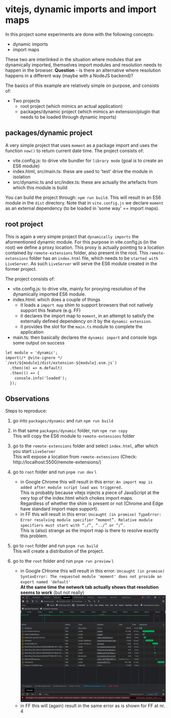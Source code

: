 # vitejs, dynamic imports and import maps

In this project some experiments are done with the following concepts:

- dynamic imports
- import maps

These two are interlinked in the situation where modules that are dynamically imported, themselves import modules and resolution needs to happen in the browser.
**Question** - is there an alternative where resolution happens in a different way (maybe with a NodeJS backend)?

The basics of this example are relatively simple on purpose, and consists of:

- Two projects
    - root project (which mimics an actual application)
    - packages/dynamic project (which mimics an extension/plugin that needs to be loaded through dynamic imports)

## packages/dynamic project

A very simple project that uses `moment` as a package import and uses the function `now()` to return current date time.
The project consists of:

- vite.config.js: to drive vite bundler for `library mode` (goal is to create an ES6 module)
- index.html, src/main.ts: these are used to 'test' drive the module in isolation
- src/dynamic.ts and src/index.ts: these are actually the artefacts from which this module is build

You can build the project through: `npm run build`.
This will result in an ES6 module in the `dist` directory.
Note that in `vite.config.js` we declare `moment` as an external dependency (to be loaded in 'some way' == import maps).

## root project

This is again a very simple project that `dynamically imports` the aformentioned dynamic module.
For this purpose in vite.config.js (in the root) we define a proxy location.
This proxy is actually pointing to a location contained by `remote-extensions` folder, also present in the root.
This `remote-extensions` folder has an `index.html` file, which needs to be `started with LiveServer`.
As such `LiveServer` will serve the ES6 module created in the former project.

The project consists of:

- vite.config.js: to drive vite, mainly for proxying resolution of the dynamically imported ES6 module.
- index.html: which does a couple of things
    - it loads a `import map` shim to support browsers that not natively support this feature (e.g. FF)
    - it declares the import map to `moment`, in an attempt to satisfy the externally defined dependency on it by the `dynamic extension`.
    - it provides the slot for the `main.ts` module to complete the application
- main.ts: then basically declares the `dynamic import` and console logs some output on success

```
let module = 'dynamic';
import(/* @vite-ignore */ `/ext/${module}/dist/extension-${module}.esm.js`)
  .then((m) => m.default)
  .then(() => {
    console.info('loaded');
  });
```

## Observations

Steps to reproduce:

1. go into `packages/dynamic` and run `npm run build`

2. in that same `packages/dynamic` folder, run `npm run copy` \
   This will copy the ES6 module to `remote-extensions` folder

3. go to the `remote-extensions` folder and select `index.html`, after which you start `LiveServer` \
   This will expose a location from `remote-extensions` (Check: http://localhost:5500/remote-extensions/)

4. go to `root` folder and run `pnpm run dev` \
    - in Google Chrome this will result in this error: `An import map is added after module script load was triggered.` \
      This is probably because vitejs injects a piece of JavaScript at the very top of the index.html which chokes import maps. \
      Regardless of whether the shim is present or not (Chrome and Edge have standard import maps support).
    - in FF this will result in this error: `Uncaught (in promise) TypeError: Error resolving module specifier “moment”. Relative module specifiers must start with “./”, “../” or “/”.` \
      This is (also) strange as the import map is there to resolve exactly this problem.

5. go to `root` folder and run `pnpm run build` \
   This will create a distribution of the project.

6. go to the `root` folder and run `pnpm run preview` \
    - in Google CHrome this will result in this error: `Uncaught (in promise) SyntaxError: The requested module 'moment' does not provide an export named 'default'` \
      **At the same time the network tab actually shows that resolution seems to work** (but not really) \
      ![Google Chrome network tab, import maps](google-chrome-import-maps-preview.png)
    - in FF this will (again) result in the same error as is shown for FF at nr. 4